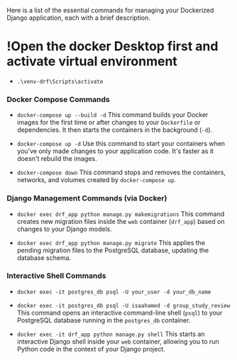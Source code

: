 Here is a list of the essential commands for managing your Dockerized Django application, each with a brief description.

# !Open the docker Desktop first and activate virtual environment

- `.\venv-drf\Scripts\activate`

### Docker Compose Commands

- `docker-compose up --build -d`
  This command builds your Docker images for the first time or after changes to your `Dockerfile` or dependencies. It then starts the containers in the background (`-d`).

- `docker-compose up -d`
  Use this command to start your containers when you've only made changes to your application code. It's faster as it doesn't rebuild the images.

- `docker-compose down`
  This command stops and removes the containers, networks, and volumes created by `docker-compose up`.

### Django Management Commands (via Docker)

- `docker exec drf_app python manage.py makemigrations`
  This command creates new migration files inside the `web` container (`drf_app`) based on changes to your Django models.

- `docker exec drf_app python manage.py migrate`
  This applies the pending migration files to the PostgreSQL database, updating the database schema.

### Interactive Shell Commands

- `docker exec -it postgres_db psql -U your_user -d your_db_name`
- `docker exec -it postgres_db psql -U isaahamed -d group_study_review`
  This command opens an interactive command-line shell (`psql`) to your PostgreSQL database running in the `postgres_db` container.

- `docker exec -it drf_app python manage.py shell`
  This starts an interactive Django shell inside your `web` container, allowing you to run Python code in the context of your Django project.
